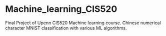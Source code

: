 # Machine_learning_CIS520
Final Project of Upenn CIS520 Machine learning course. 
Chinese numerical character MNIST classification with various ML algorithms.

